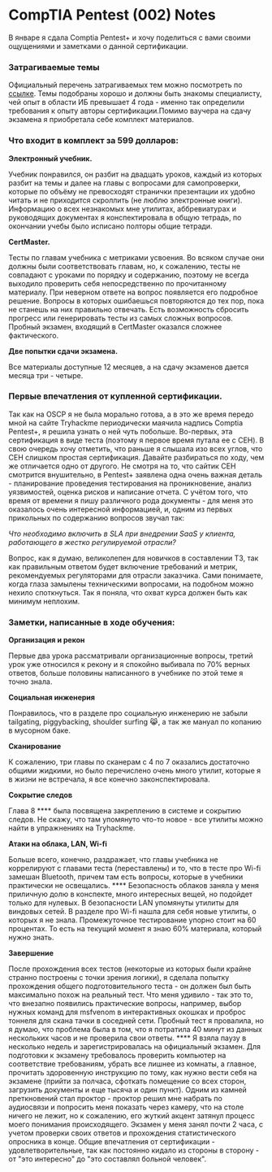 # CompTIA Pentest (002) Notes

В январе я сдала Comptia Pentest+ и хочу поделиться с вами своими ощущениями и заметками о данной сертификации.&#x20;

### **Затрагиваемые темы**

Официальный перечень затрагиваемых тем можно посмотреть по [ссылке](https://comptiacdn.azureedge.net/webcontent/docs/default-source/exam-objectives/comptia-pentest-pt0-002-exam-objectives-\(6-0\).pdf). Темы подобраны хорошо и должны быть знакомы специалисту, чей опыт в области ИБ превышает 4 года - именно так определили требования к опыту авторы сертификации.Помимо ваучера на сдачу экзамена я приобретала себе комплект материалов.

### **Что входит в комплект за 599 долларов:**

**Электронный учебник.**

Учебник понравился, он разбит на двадцать уроков, каждый из которых разбит на темы и далее на главы с вопросами для самопроверки, которые по объёму не превосходят странички презентации их удобно читать и не приходится скроллить (не люблю электронные книги). Информацию о всех незнакомых мне утилитах, аббревиатурах и руководящих документах я конспектировала в общую тетрадь, по окончании учебы было исписано полторы общие тетради.

**CertMaster.**

Тесты по главам учебника с метриками усвоения. Во всяком случае они должны были соответствовать главам, но, к сожалению, тесты не совпадают с уроками по порядку и содержанию, поэтому не всегда выходило проверить себя непосредственно по прочитанному материалу. При неверном ответе на вопрос появляется его подробное решение. Вопросы в которых ошибаешься повторяются до тех пор, пока не станешь на них правильно отвечать. Есть возможность сбросить прогресс или генерировать тесты из самых сложных вопросов. Пробный экзамен, входящий в CertMaster оказался сложнее фактического.

**Две попытки сдачи экзамена.**

Все материалы доступные 12 месяцев, а на сдачу экзаменов дается месяца три - четыре.

### **Первые впечатления от купленной сертификации.**

Так как на OSCP я не была морально готова, а в это же время передо мной на сайте Tryhackme периодически маячила надпись Comptia Pentest+, я решила узнать о ней чуть побольше. Во-первых, эта сертификация в виде теста (поэтому я первое время путала ее с CEH). В свою очередь хочу отметить, что раньше я слышала изо всех углов, что CEH слишком простая сертификация. Давайте разбираться по ходу, чем же отличается одно от другого. Не смотря на то, что сайтик CEH смотрится внушительно, в Pentest+ заявлена одна очень важная деталь - планирование проведения тестирования на проникновение, анализ уязвимостей, оценка рисков и написание отчета. С учётом того, что время от времени я пишу различного рода документы - для меня это оказалось очень интересной информацией, и, одним из первых прикольных по содержанию вопросов звучал так:&#x20;

_Что необходимо включить в SLA при внедрении SaaS у клиента, работающего в жестко регулируемой отрасли?_

Вопрос, как я думаю, великолепен для новичков в составлении ТЗ, так как правильным ответом будет включение требований и метрик, рекомендуемых регуляторами для отрасли заказчика. Сами понимаете, когда глаза замылены техническими вопросами, на подобном можно нехило споткнуться. Так я поняла, что охват курса должен быть как минимум неплохим.

### **Заметки, написанные в ходе обучения:**

**Организация и рекон**

Первые два урока рассматривали организационные вопросы, третий урок уже относился к рекону и я спокойно выбивала по 70% верных ответов, больше половины написанного в учебнике по этой теме я точно знала.

**Социальная инженерия**

Понравилось, что в разделе про социальную инженерию не забыли tailgating, piggybacking, shoulder surfing 😹, а так же мануал по копанию в мусорном баке.

**Сканирование**

К сожалению, три главы по сканерам с 4 по 7 оказались достаточно общими жидкими, но было перечислено очень много утилит, которые я в жизни не встречала, я все конечно законспектировала.&#x20;

**Сокрытие следов**

Глава 8 **** была посвящена закреплению в системе и сокрытию следов. Не скажу, что там упомянуто что-то новое - все утилиты можно найти в упражнениях на Tryhackme.

**Атаки на облака, LAN, Wi-fi**

Больше всего, конечно, раздражает, что главы учебника не коррелируют с главами теста (переставлены) и то, что в тесте про Wi-fi замешан Bluetooth, причем там есть вопросы, которые в учебники практически не освещались. **** Безопасность облаков заняла у меня приличную долю в конспекте, много интересных вещей, но подойдет только для нулевых. В безопасности LAN упомянуты утилиты для виндовых сетей. В разделе про Wi-fi нашла для себя новые утилиты, о которых я не знала. Промежуточное тестирование упорно стоит на 60 процентах. То есть на текущий момент я знаю 60% материала, который нужно знать.

**Завершение**

После прохождения всех тестов (некоторые из которых были крайне странно построены с точки зрения логики), я сделала попытку прохождения общего подготовительного теста - он должен был быть максимально похож на реальный тест. Что меня удивило - так это то, что внезапно появились практические вопросы, например, выбор нужных команд для msfvenom в интерактивных окошках и проброс тоннеля для скана тачки в соседней сети. Пробный тест я провалила, но я думаю, что проблема была в том, что я потратила 40 минут из данных нескольких часов и не проверила свои ответы. **** Я взяла паузу в несколько недель и зарегистрировалась на официальный экзамен. Для подготовки к экзамену требовалось проверить компьютер на соответствие требованиям, убрать все лишнее из комнаты, а главное, прочитать здоровенную инструкцию по тому, как нужно вести себя на экзамене (прийти за полчаса, сфоткать помещение со всех сторон, загрузить документы и еще тысяча и один пункт). Одним из камней преткновений стал проктор - проктор решил мне набрать по аудиосвязи и попросить меня показать через камеру, что на столе ничего не лежит, но к сожалению, его жуткий акцент затянул процесс моего понимания происходящего. Экзамен у меня занял почти 2 часа, с учетом проверки своих ответов и прохождения статистического опросника в конце. Общие впечатления от сертификации - удовлетворительные, так как постоянно кидало из стороны в сторону - от "это интересно" до "это составлял больной человек".
